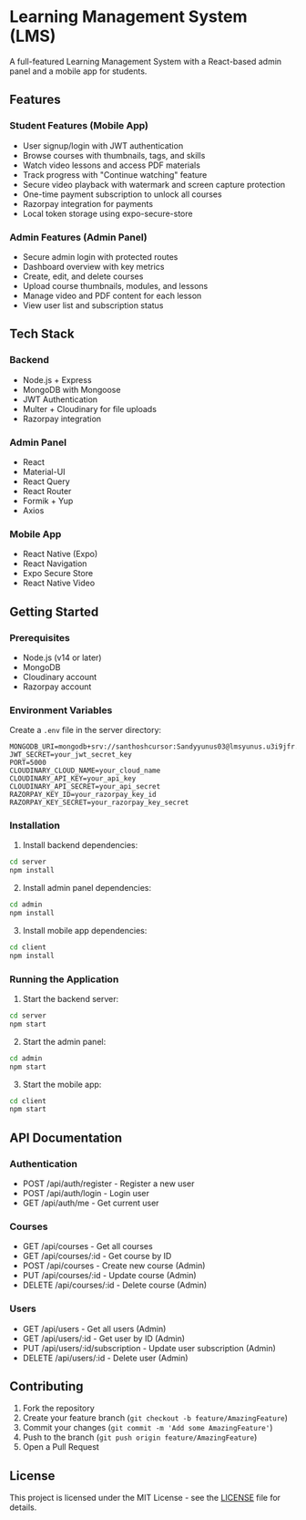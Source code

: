 # Learning Management System (LMS)

A full-featured Learning Management System with a React-based admin panel and a mobile app for students.

## Features

### Student Features (Mobile App)
- User signup/login with JWT authentication
- Browse courses with thumbnails, tags, and skills
- Watch video lessons and access PDF materials
- Track progress with "Continue watching" feature
- Secure video playback with watermark and screen capture protection
- One-time payment subscription to unlock all courses
- Razorpay integration for payments
- Local token storage using expo-secure-store

### Admin Features (Admin Panel)
- Secure admin login with protected routes
- Dashboard overview with key metrics
- Create, edit, and delete courses
- Upload course thumbnails, modules, and lessons
- Manage video and PDF content for each lesson
- View user list and subscription status

## Tech Stack

### Backend
- Node.js + Express
- MongoDB with Mongoose
- JWT Authentication
- Multer + Cloudinary for file uploads
- Razorpay integration

### Admin Panel
- React
- Material-UI
- React Query
- React Router
- Formik + Yup
- Axios

### Mobile App
- React Native (Expo)
- React Navigation
- Expo Secure Store
- React Native Video

## Getting Started

### Prerequisites
- Node.js (v14 or later)
- MongoDB
- Cloudinary account
- Razorpay account

### Environment Variables
Create a `.env` file in the server directory:

```env
MONGODB_URI=mongodb+srv://santhoshcursor:Sandyyunus03@lmsyunus.u3i9jfr.mongodb.net/lmsyunus
JWT_SECRET=your_jwt_secret_key
PORT=5000
CLOUDINARY_CLOUD_NAME=your_cloud_name
CLOUDINARY_API_KEY=your_api_key
CLOUDINARY_API_SECRET=your_api_secret
RAZORPAY_KEY_ID=your_razorpay_key_id
RAZORPAY_KEY_SECRET=your_razorpay_key_secret
```

### Installation

1. Install backend dependencies:
```bash
cd server
npm install
```

2. Install admin panel dependencies:
```bash
cd admin
npm install
```

3. Install mobile app dependencies:
```bash
cd client
npm install
```

### Running the Application

1. Start the backend server:
```bash
cd server
npm start
```

2. Start the admin panel:
```bash
cd admin
npm start
```

3. Start the mobile app:
```bash
cd client
npm start
```

## API Documentation

### Authentication
- POST /api/auth/register - Register a new user
- POST /api/auth/login - Login user
- GET /api/auth/me - Get current user

### Courses
- GET /api/courses - Get all courses
- GET /api/courses/:id - Get course by ID
- POST /api/courses - Create new course (Admin)
- PUT /api/courses/:id - Update course (Admin)
- DELETE /api/courses/:id - Delete course (Admin)

### Users
- GET /api/users - Get all users (Admin)
- GET /api/users/:id - Get user by ID (Admin)
- PUT /api/users/:id/subscription - Update user subscription (Admin)
- DELETE /api/users/:id - Delete user (Admin)

## Contributing

1. Fork the repository
2. Create your feature branch (`git checkout -b feature/AmazingFeature`)
3. Commit your changes (`git commit -m 'Add some AmazingFeature'`)
4. Push to the branch (`git push origin feature/AmazingFeature`)
5. Open a Pull Request

## License

This project is licensed under the MIT License - see the [LICENSE](LICENSE) file for details. 